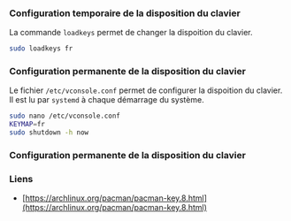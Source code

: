 ### Configuration temporaire de la disposition du clavier

La commande `loadkeys` permet de changer la dispoition du clavier.

```sh
sudo loadkeys fr
```

### Configuration permanente de la disposition du clavier

Le fichier `/etc/vconsole.conf` permet de configurer la dispoition du clavier.  
Il est lu par `systemd` à chaque démarrage du système.

```sh
sudo nano /etc/vconsole.conf
KEYMAP=fr
sudo shutdown -h now
```

### Configuration permanente de la disposition du clavier


### Liens

* [https://archlinux.org/pacman/pacman-key.8.html](https://archlinux.org/pacman/pacman-key.8.html)
